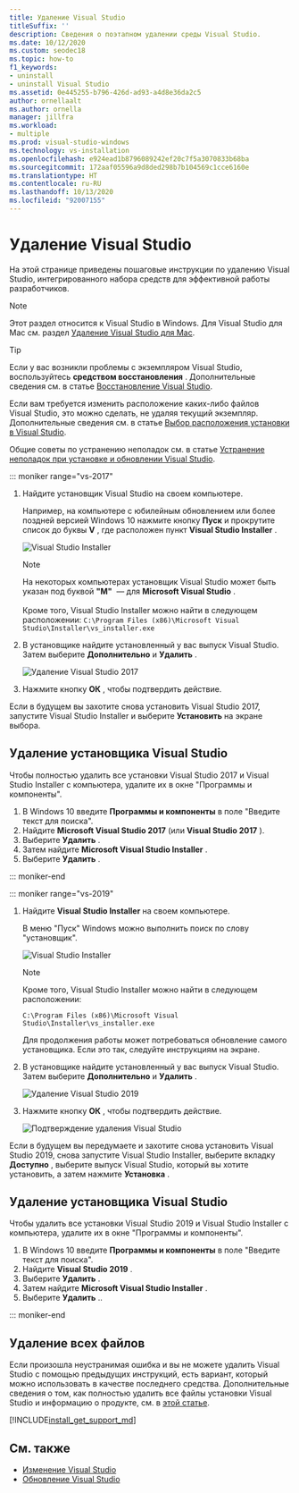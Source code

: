 ```yaml
---
title: Удаление Visual Studio
titleSuffix: ''
description: Сведения о поэтапном удалении среды Visual Studio.
ms.date: 10/12/2020
ms.custom: seodec18
ms.topic: how-to
f1_keywords:
- uninstall
- uninstall Visual Studio
ms.assetid: 0e445255-b796-426d-ad93-a4d8e36da2c5
author: ornellaalt
ms.author: ornella
manager: jillfra
ms.workload:
- multiple
ms.prod: visual-studio-windows
ms.technology: vs-installation
ms.openlocfilehash: e924ead1b8796089242ef20c7f5a3070833b68ba
ms.sourcegitcommit: 172aaf05596a9d8ded298b7b104569c1cce6160e
ms.translationtype: HT
ms.contentlocale: ru-RU
ms.lasthandoff: 10/13/2020
ms.locfileid: "92007155"
---
```

# <a name="uninstall-visual-studio"></a>Удаление Visual Studio

На этой странице приведены пошаговые инструкции по удалению Visual Studio, интегрированного набора средств для эффективной работы разработчиков.

> [!NOTE]
> Этот раздел относится к Visual Studio в Windows. Для Visual Studio для Mac см. раздел [Удаление Visual Studio для Mac](/visualstudio/mac/uninstall).

> [!TIP]
> Если у вас возникли проблемы с экземпляром Visual Studio, воспользуйтесь **средством восстановления** . Дополнительные сведения см. в статье [Восстановление Visual Studio](../install/repair-visual-studio.md). 
>
> Если вам требуется изменить расположение каких-либо файлов Visual Studio, это можно сделать, не удаляя текущий экземпляр. Дополнительные сведения см. в статье [Выбор расположения установки в Visual Studio](../install/change-installation-locations.md).
>
> Общие советы по устранению неполадок см. в статье [Устранение неполадок при установке и обновлении Visual Studio](../install/troubleshooting-installation-issues.md).

::: moniker range="vs-2017"

1. Найдите установщик Visual Studio на своем компьютере.

     Например, на компьютере с юбилейным обновлением или более поздней версией Windows 10 нажмите кнопку **Пуск** и прокрутите список до буквы **V** , где расположен пункт **Visual Studio Installer** .

     ![Visual Studio Installer](media/locate-the-visual-studio-installer.png "Поиск Microsoft Visual Studio Installer")

   > [!NOTE]
   > На некоторых компьютерах установщик Visual Studio может быть указан под буквой **"M"**  — для **Microsoft Visual Studio** .<br/><br/> Кроме того, Visual Studio Installer можно найти в следующем расположении: `C:\Program Files (x86)\Microsoft Visual Studio\Installer\vs_installer.exe`

1. В установщике найдите установленный у вас выпуск Visual Studio. Затем выберите **Дополнительно** и **Удалить** .

     ![Удаление Visual Studio 2017](media/uninstall-visual-studio.png "Удаление Visual Studio 2017")

1. Нажмите кнопку **ОК** , чтобы подтвердить действие.

Если в будущем вы захотите снова установить Visual Studio 2017, запустите Visual Studio Installer и выберите **Установить** на экране выбора.

## <a name="uninstall-visual-studio-installer"></a>Удаление установщика Visual Studio

Чтобы полностью удалить все установки Visual Studio 2017 и Visual Studio Installer с компьютера, удалите их в окне "Программы и компоненты".

1. В Windows 10 введите **Программы и компоненты** в поле "Введите текст для поиска".
1. Найдите **Microsoft Visual Studio 2017** (или **Visual Studio 2017** ).
1. Выберите **Удалить** .
1. Затем найдите **Microsoft Visual Studio Installer** .
1. Выберите **Удалить** .

::: moniker-end

::: moniker range="vs-2019"

1. Найдите **Visual Studio Installer** на своем компьютере.

     В меню "Пуск" Windows можно выполнить поиск по слову "установщик".

     ![Visual Studio Installer](media/vs-2019/visual-studio-installer.png "Поиск установщика Visual Studio Installer")

     > [!NOTE]
     > Кроме того, Visual Studio Installer можно найти в следующем расположении:
     >
     > `C:\Program Files (x86)\Microsoft Visual Studio\Installer\vs_installer.exe`

    Для продолжения работы может потребоваться обновление самого установщика. Если это так, следуйте инструкциям на экране.

1. В установщике найдите установленный у вас выпуск Visual Studio. Затем выберите **Дополнительно** и **Удалить** .

     ![Удаление Visual Studio 2019](media/vs-2019/vs-installer-uninstall.png "Удаление Visual Studio 2019")

1. Нажмите кнопку **ОК** , чтобы подтвердить действие.

     ![Подтверждение удаления Visual Studio](media/vs-2019/uninstall-visualstudio-confirm.png "Подтвердите, что хотите удалить Visual Studio 2019")

Если в будущем вы передумаете и захотите снова установить Visual Studio 2019, снова запустите Visual Studio Installer, выберите вкладку **Доступно** , выберите выпуск Visual Studio, который вы хотите установить, а затем нажмите **Установка** .

## <a name="uninstall-visual-studio-installer"></a>Удаление установщика Visual Studio

Чтобы удалить все установки Visual Studio 2019 и Visual Studio Installer с компьютера, удалите их в окне "Программы и компоненты".

1. В Windows 10 введите **Программы и компоненты** в поле "Введите текст для поиска".
1. Найдите **Visual Studio 2019** .
1. Выберите **Удалить** .
1. Затем найдите **Microsoft Visual Studio Installer** .
1. Выберите **Удалить** ..

::: moniker-end

## <a name="remove-all-files"></a>Удаление всех файлов

Если произошла неустранимая ошибка и вы не можете удалить Visual Studio с помощью предыдущих инструкций, есть вариант, который можно использовать в качестве последнего средства. Дополнительные сведения о том, как полностью удалить все файлы установки Visual Studio и информацию о продукте, см. в [этой статье](remove-visual-studio.md).

[!INCLUDE[install_get_support_md](includes/install_get_support_md.md)]

## <a name="see-also"></a>См. также

* [Изменение Visual Studio](modify-visual-studio.md)
* [Обновление Visual Studio](update-visual-studio.md)
